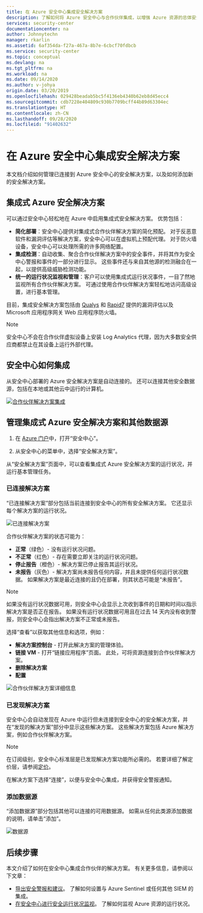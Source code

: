 ```yaml
---
title: 在 Azure 安全中心集成安全解决方案
description: 了解如何将 Azure 安全中心与合作伙伴集成，以增强 Azure 资源的总体安全性。
services: security-center
documentationcenter: na
author: Johnnytechn
manager: rkarlin
ms.assetid: 6af354da-f27a-467a-8b7e-6cbcf70fdbcb
ms.service: security-center
ms.topic: conceptual
ms.devlang: na
ms.tgt_pltfrm: na
ms.workload: na
ms.date: 09/14/2020
ms.author: v-johya
origin.date: 03/20/2019
ms.openlocfilehash: 029428beadab5bc5f4136eb4340b62eb8d45ecc4
ms.sourcegitcommit: cdb7228e404809c930b7709bcff44b89d63304ec
ms.translationtype: HT
ms.contentlocale: zh-CN
ms.lasthandoff: 09/28/2020
ms.locfileid: "91402632"
---
```

# <a name="integrate-security-solutions-in-azure-security-center"></a>在 Azure 安全中心集成安全解决方案
本文档介绍如何管理已连接到 Azure 安全中心的安全解决方案，以及如何添加新的安全解决方案。

## <a name="integrated-azure-security-solutions"></a>集成式 Azure 安全解决方案
可以通过安全中心轻松地在 Azure 中启用集成式安全解决方案。 优势包括：

- **简化部署**：安全中心提供对集成式合作伙伴解决方案的简化预配。 对于反恶意软件和漏洞评估等解决方案，安全中心可以在虚拟机上预配代理。 对于防火墙设备，安全中心可以处理所需的许多网络配置。
- **集成检测**：自动收集、聚合合作伙伴解决方案中的安全事件，并将其作为安全中心警报和事件的一部分进行显示。 这些事件还与来自其他源的检测融合在一起，以提供高级威胁检测功能。
- **统一的运行状况监视和管理**：客户可以使用集成式运行状况事件，一目了然地监视所有合作伙伴解决方案。 可通过使用合作伙伴解决方案轻松地访问高级设置，进行基本管理。

目前，集成安全解决方案包括由 [Qualys](https://www.qualys.com/public-cloud/#azure) 和 [Rapid7](https://www.rapid7.com/products/insightvm/) 提供的漏洞评估以及 Microsoft 应用程序网关 Web 应用程序防火墙。

> [!NOTE]
> 安全中心不会在合作伙伴虚拟设备上安装 Log Analytics 代理，因为大多数安全供应商都禁止在其设备上运行外部代理。

<!--Not available in MC: deploy-vulnerability-assessment-vm.md -->
<!--Not available in MC: security-center-iaas-advanced-data.md#explore-vulnerability-assessment-reports-->

## <a name="how-security-solutions-are-integrated"></a>安全中心如何集成
从安全中心部署的 Azure 安全解决方案是自动连接的。 还可以连接其他安全数据源，包括在本地或其他云中运行的计算机。

[![合作伙伴解决方案集成](./media/security-center-partner-integration/security-solutions-page.png)](./media/security-center-partner-integration/security-solutions-page.png#lightbox)

## <a name="manage-integrated-azure-security-solutions-and-other-data-sources"></a>管理集成式 Azure 安全解决方案和其他数据源

1. 在 [Azure 门户](https://portal.azure.cn/)中，打开“安全中心”。

1. 从安全中心的菜单中，选择“安全解决方案”。

从“安全解决方案”页面中，可以查看集成式 Azure 安全解决方案的运行状况，并运行基本管理任务。

### <a name="connected-solutions"></a>已连接解决方案

“已连接解决方案”部分包括当前连接到安全中心的所有安全解决方案。 它还显示每个解决方案的运行状况。  

![已连接解决方案](./media/security-center-partner-integration/connected-solutions.png)

合作伙伴解决方案的状态可能为：

* **正常**（绿色）- 没有运行状况问题。
* **不正常**（红色）- 存在需要立即关注的运行状况问题。
* **停止报告**（橙色）- 解决方案已停止报告其运行状况。
* **未报告**（灰色）- 解决方案尚未报告任何内容，并且未提供任何运行状况数据。 如果解决方案是最近连接的且仍在部署，则其状态可能是“未报告”。

> [!NOTE]
> 如果没有运行状况数据可用，则安全中心会显示上次收到事件的日期和时间以指示解决方案是否正在报告。 如果没有运行状况数据可用且在过去 14 天内没有收到警报，则安全中心会指出解决方案不正常或未报告。
>
>

选择“查看”以获取其他信息和选项，例如：

   - **解决方案控制台** - 打开此解决方案的管理体验。
   - **链接 VM** - 打开“链接应用程序”页面。 此处，可将资源连接到合作伙伴解决方案。
   - **删除解决方案**
   - **配置**

   ![合作伙伴解决方案详细信息](./media/security-center-partner-integration/partner-solutions-detail.png)


### <a name="discovered-solutions"></a>已发现解决方案

<!--active-directory/identity-protection/overview-identity-protection  is not available --> 安全中心会自动发现在 Azure 中运行但未连接到安全中心的安全解决方案，并在“发现的解决方案”部分中显示这些解决方案。 这些解决方案包括 Azure 解决方案，例如合作伙伴解决方案。

> [!NOTE]
> 在订阅级别，安全中心标准层是已发现解决方案功能所必需的。 若要详细了解定价层，请参阅[定价](security-center-pricing.md)。
>

在解决方案下选择“连接”，以便与安全中心集成，并获得安全警报通知。

### <a name="add-data-sources"></a>添加数据源

“添加数据源”部分包括其他可以连接的可用数据源。 如需从任何此类源添加数据的说明，请单击“添加”。

![数据源](./media/security-center-partner-integration/add-data-sources.png)



## <a name="next-steps"></a>后续步骤

本文介绍了如何在安全中心集成合作伙伴的解决方案。 有关更多信息，请参阅以下文章：

* [导出安全警报和建议](continuous-export.md)。 了解如何设置与 Azure Sentinel 或任何其他 SIEM 的集成。
* [在安全中心进行安全运行状况监视](security-center-monitoring.md)。 了解如何监视 Azure 资源的运行状况。

